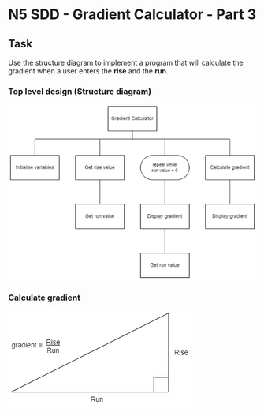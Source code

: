 # N5 SDD - Gradient Calculator - Part 3


## Task

Use the structure diagram to implement a program that will calculate the gradient when a user enters the __rise__ and the __run__.


### Top level design (Structure diagram)

![Structure diagram](assets/sd3.png "Structure diagram")


### Calculate gradient

![Gradient calculation](assets/diagram.png "Gradient calculation")
